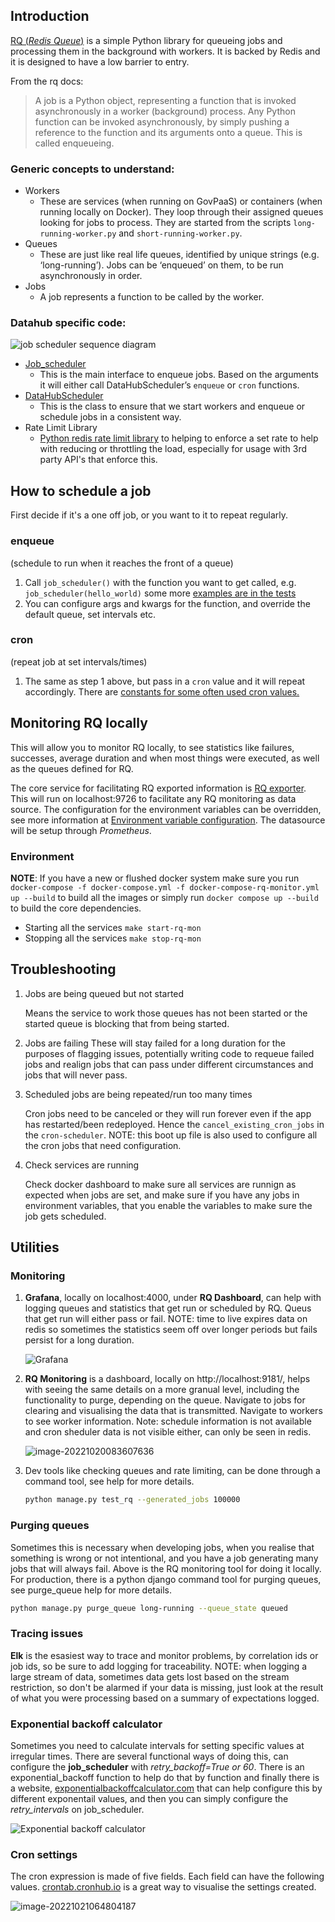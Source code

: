 ## Introduction

[RQ (_Redis Queue_)](https://python-rq.org/) is a simple Python library for queueing jobs and processing them in the background with workers. It is backed by Redis and it is designed to have a low barrier to entry.

From the rq docs:

> A job is a Python object, representing a function that is invoked asynchronously in a worker (background) process. Any Python function can be invoked asynchronously, by simply pushing a reference to the function and its arguments onto a queue. This is called enqueueing.

### Generic concepts to understand:

- Workers
  - These are services (when running on GovPaaS) or containers (when running locally on Docker). They loop through their assigned queues looking for jobs to process. They are started from the scripts `long-running-worker.py` and `short-running-worker.py`.
- Queues
  - These are just like real life queues, identified by unique strings (e.g. ‘long-running’). Jobs can be ‘enqueued’ on them, to be run asynchronously in order.
- Jobs
  - A job represents a function to be called by the worker.

### Datahub specific code:

![job scheduler sequence diagram](jobSchedulerSequence.png)

- [Job_scheduler](https://github.com/uktrade/data-hub-api/blob/main/datahub/core/queues/job_scheduler.py)
  - This is the main interface to enqueue jobs. Based on the arguments it will either call DataHubScheduler’s `enqueue` or `cron` functions.
- [DataHubScheduler](https://github.com/uktrade/data-hub-api/blob/main/datahub/core/queues/scheduler.py)
  - This is the class to ensure that we start workers and enqueue or schedule jobs in a consistent way.
- Rate Limit Library
  - [Python redis rate limit library](https://github.com/EvoluxBR/python-redis-rate-limit) to helping to enforce a set rate to help with reducing or throttling the load, especially for usage with 3rd party API's that enforce this.

## How to schedule a job

First decide if it's a one off job, or you want to it to repeat regularly.

### enqueue

(schedule to run when it reaches the front of a queue)

1. Call `job_scheduler()` with the function you want to get called, e.g. `job_scheduler(hello_world)` some more [examples are in the tests](https://github.com/uktrade/data-hub-api/blob/main/datahub/core/test/queues/test_job_scheduler.py)
1. You can configure args and kwargs for the function, and override the default queue, set intervals etc.

### cron

(repeat job at set intervals/times)

1. The same as step 1 above, but pass in a `cron` value and it will repeat accordingly. There are [constants for some often used cron values.](https://github.com/uktrade/data-hub-api/blob/main/datahub/core/queues/cron_constants.py)

## Monitoring RQ locally

This will allow you to monitor RQ locally, to see statistics like failures, successes, average duration and when most things were executed, as well as the queues defined for RQ.

The core service for facilitating RQ exported information is [RQ exporter](https://github.com/mdawar/rq-exporter). This will run on localhost:9726 to facilitate any RQ monitoring as data source. The configuration for the environment variables can be overridden, see more information at [Environment variable configuration](https://github.com/mdawar/rq-exporter#configuration). The datasource will be setup through _Prometheus_.

### Environment

**NOTE**: If you have a new or flushed docker system make sure you run `docker-compose -f docker-compose.yml -f docker-compose-rq-monitor.yml up --build` to build all the images or simply run `docker compose up --build` to build the core dependencies.

- Starting all the services `make start-rq-mon`
- Stopping all the services `make stop-rq-mon`

## Troubleshooting

1. Jobs are being queued but not started

   Means the service to work those queues has not been started or the started queue is blocking that from being started.

1. Jobs are failing
   These will stay failed for a long duration for the purposes of flagging issues, potentially writing code to requeue failed jobs and realign jobs that can pass under different circumstances and jobs that will never pass.

1. Scheduled jobs are being repeated/run too many times

   Cron jobs need to be canceled or they will run forever even if the app has restarted/been redeployed. Hence the `cancel_existing_cron_jobs` in the `cron-scheduler`. NOTE: this boot up file is also used to configure all the cron jobs that need configuration.

1. Check services are running

   Check docker dashboard to make sure all services are runnign as expected when jobs are set, and make sure if you have any jobs in environment variables, that you enable the variables to make sure the job gets scheduled.

## Utilities

### Monitoring

1. **Grafana**, locally on localhost:4000, under **RQ Dashboard**, can help with logging queues and statistics that get run or scheduled by RQ. Queus that get run will either pass or fail. NOTE: time to live expires data on redis so sometimes the statistics seem off over longer periods but fails persist for a long duration.

   ![Grafana](./grafana.png)

1. **RQ Monitoring** is a dashboard, locally on http://localhost:9181/, helps with seeing the same details on a more granual level, including the functionality to purge, depending on the queue. Navigate to jobs for clearing and visualising the data that is transmitted. Navigate to workers to see worker information. Note: schedule information is not available and cron sheduler data is not visible either, can only be seen in redis.

   ![image-20221020083607636](./rq-monitor.png)

1. Dev tools like checking queues and rate limiting, can be done through a command tool, see help for more details.

   ```bash
   python manage.py test_rq --generated_jobs 100000
   ```

### Purging queues

Sometimes this is necessary when developing jobs, when you realise that something is wrong or not intentional, and you have a job generating many jobs that will always fail. Above is the RQ monitoring tool for doing it locally. For production, there is a python django command tool for purging queues, see purge_queue help for more details.

```bash
python manage.py purge_queue long-running --queue_state queued
```

### Tracing issues

**Elk** is the esasiest way to trace and monitor problems, by correlation ids or job ids, so be sure to add logging for traceability. NOTE: when logging a large stream of data, sometimes data gets lost based on the stream restriction, so don't be alarmed if your data is missing, just look at the result of what you were processing based on a summary of expectations logged.

### Exponential backoff calculator

Sometimes you need to calculate intervals for setting specific values at irregular times. There are several functional ways of doing this, can configure the **job_scheduler** with _retry_backoff=True or 60_. There is an exponential_backoff function to help do that by function and finally there is a website, [exponentialbackoffcalculator.com](https://exponentialbackoffcalculator.com/) that can help configure this by different exponentail values, and then you can simply configure the _retry_intervals_ on job_scheduler.

![Exponential backoff calculator](./exponential_backoff-calculator.png)

### Cron settings

The cron expression is made of five fields. Each field can have the following values. [crontab.cronhub.io](https://crontab.cronhub.io/) is a great way to visualise the settings created.

![image-20221021064804187](./cronhub.png)
